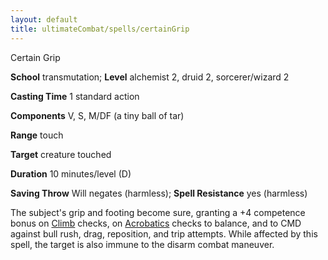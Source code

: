 ```yaml
---
layout: default
title: ultimateCombat/spells/certainGrip
---
```

Certain Grip

**School** transmutation; **Level** alchemist 2, druid 2, sorcerer/wizard 2

**Casting Time** 1 standard action

**Components** V, S, M/DF (a tiny ball of tar)

**Range** touch

**Target** creature touched

**Duration** 10 minutes/level (D)

**Saving Throw** Will negates (harmless); **Spell Resistance** yes (harmless)

The subject's grip and footing become sure, granting a +4 competence bonus on [Climb](skills/climb#_climb) checks, on [Acrobatics](skills/acrobatics#_acrobatics) checks to balance, and to CMD against bull rush, drag, reposition, and trip attempts. While affected by this spell, the target is also immune to the disarm combat maneuver.

